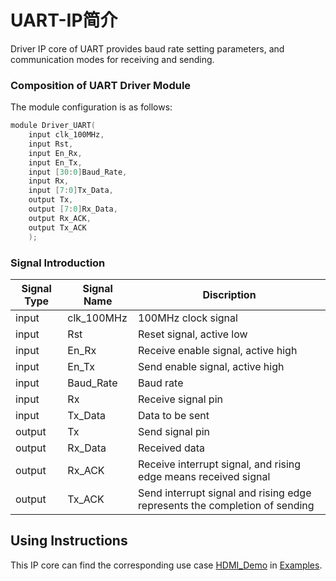 # UART-IP简介

Driver IP core of UART provides baud rate setting parameters, and communication modes for receiving and sending.

### Composition of UART Driver Module

The module configuration is as follows:

```c
module Driver_UART(
    input clk_100MHz,
    input Rst,
    input En_Rx,
    input En_Tx,
    input [30:0]Baud_Rate,
    input Rx,
    input [7:0]Tx_Data,
    output Tx,
    output [7:0]Rx_Data,
    output Rx_ACK,
    output Tx_ACK
    );
```
### Signal Introduction
  
| **Signal Type**    | **Signal Name**    | **Discription** |
| ----------- | ----------- | -------- |
| input | clk_100MHz      | 100MHz clock signal |
| input | Rst             | Reset signal, active low       |
| input | En_Rx           | Receive enable signal, active high       |
| input | En_Tx           | Send enable signal, active high       |
| input | Baud_Rate       | Baud rate       |
| input | Rx              | Receive signal pin       |
| input | Tx_Data         | Data to be sent       |
| output | Tx              | Send signal pin     |
| output | Rx_Data         | Received data     |
| output | Rx_ACK          | Receive interrupt signal, and rising edge means received signal     |
| output | Tx_ACK          | Send interrupt signal and rising edge represents the completion of sending     |



## Using Instructions

This IP core can find the corresponding use case [HDMI_Demo](/Examples/FPGA/2.Community-Interface/UART) in [Examples](/Examples).


